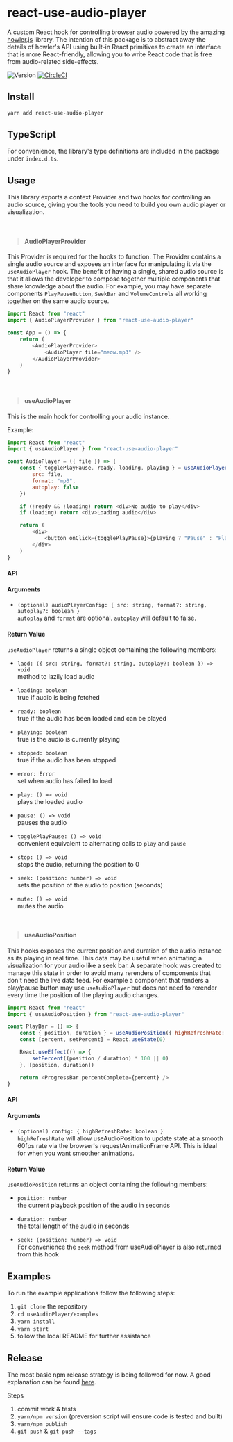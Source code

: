 # react-use-audio-player

A custom React hook for controlling browser audio powered by the amazing [howler.js](https://howlerjs.com/) library. The intention of this package is to abstract away the details of howler's API using built-in React primitives to create an interface that is more React-friendly, allowing you to write React code that is free from audio-related side-effects.

![Version](https://img.shields.io/npm/v/react-use-audio-player)
[![CircleCI](https://circleci.com/gh/E-Kuerschner/useAudioPlayer/tree/master.svg?style=shield)](https://app.circleci.com/github/E-Kuerschner/useAudioPlayer/pipelines?branch=master)

## Install

```bash
yarn add react-use-audio-player
```

## TypeScript

For convenience, the library's type definitions are included in the package under `index.d.ts`.

## Usage

This library exports a context Provider and two hooks for controlling an audio source, giving you the tools you need to build you own audio player or visualization.

<br/>

> #### AudioPlayerProvider

This Provider is required for the hooks to function.
The Provider contains a single audio source and exposes an interface for manipulating it via the `useAudioPlayer` hook.
The benefit of having a single, shared audio source is that it allows the developer to compose together multiple components that share knowledge about the audio.
For example, you may have separate components `PlayPauseButton`, `SeekBar` and `VolumeControls` all working together on the same audio source.

```javascript
import React from "react"
import { AudioPlayerProvider } from "react-use-audio-player"

const App = () => {
    return (
        <AudioPlayerProvider>
            <AudioPlayer file="meow.mp3" />
        </AudioPlayerProvider>
    )
}
```

<br/>

> #### useAudioPlayer

This is the main hook for controlling your audio instance.

Example:

```javascript
import React from "react"
import { useAudioPlayer } from "react-use-audio-player"

const AudioPlayer = ({ file }) => {
    const { togglePlayPause, ready, loading, playing } = useAudioPlayer({
        src: file,
        format: "mp3",
        autoplay: false
    })

    if (!ready && !loading) return <div>No audio to play</div>
    if (loading) return <div>Loading audio</div>

    return (
        <div>
            <button onClick={togglePlayPause}>{playing ? "Pause" : "Play"}</button>
        </div>
    )
}
```

#### API

#### Arguments

-   `(optional) audioPlayerConfig: { src: string, format?: string, autoplay?: boolean }`
    <br/>`autoplay` and `format` are optional. `autoplay` will default to false.

#### Return Value

`useAudioPlayer` returns a single object containing the following members:

-   `laod: ({ src: string, format?: string, autoplay?: boolean }) => void`
    <br/>method to lazily load audio

-   `loading: boolean`
    <br/>true if audio is being fetched

-   `ready: boolean`
    <br/>true if the audio has been loaded and can be played

-   `playing: boolean`
    <br/>true is the audio is currently playing

-   `stopped: boolean`
    <br/>true if the audio has been stopped

-   `error: Error`
    <br/>set when audio has failed to load

-   `play: () => void`
    <br/>plays the loaded audio

-   `pause: () => void`
    <br/>pauses the audio

-   `togglePlayPause: () => void`
    <br/>convenient equivalent to alternating calls to `play` and `pause`

-   `stop: () => void`
    <br/>stops the audio, returning the position to 0

-   `seek: (position: number) => void`
    <br/>sets the position of the audio to position (seconds)

-   `mute: () => void`
    <br/>mutes the audio

<br/>

> #### useAudioPosition

This hooks exposes the current position and duration of the audio instance as its playing in real time.
This data may be useful when animating a visualization for your audio like a seek bar.
A separate hook was created to manage this state in order to avoid many rerenders of components that don't need the live data feed.
For example a component that renders a play/pause button may use `useAudioPlayer` but does not need to rerender every time the position of the playing audio changes.

```javascript
import React from "react"
import { useAudioPosition } from "react-use-audio-player"

const PlayBar = () => {
    const { position, duration } = useAudioPosition({ highRefreshRate: true })
    const [percent, setPercent] = React.useState(0)

    React.useEffect(() => {
        setPercent((position / duration) * 100 || 0)
    }, [position, duration])

    return <ProgressBar percentComplete={percent} />
}
```

#### API

#### Arguments
-   `(optional) config: { highRefreshRate: boolean }`
    <br/>`highRefreshRate` will allow useAudioPosition to update state at a smooth 60fps rate
    via the browser's requestAnimationFrame API. This is ideal for when you want smoother animations.

#### Return Value

`useAudioPosition` returns an object containing the following members:

-   `position: number`
    <br/>the current playback position of the audio in seconds

-   `duration: number`
    <br/>the total length of the audio in seconds
    
-   `seek: (position: number) => void`
    <br/> For convenience the `seek` method from useAudioPlayer is also returned from this hook

## Examples

To run the example applications follow the following steps:

1. `git clone` the repository
2. `cd useAudioPlayer/examples`
3. `yarn install`
4. `yarn start`
5. follow the local README for further assistance

## Release

The most basic npm release strategy is being followed for now. A good explanation can be found [here](https://cloudfour.com/thinks/how-to-publish-an-updated-version-of-an-npm-package/).

Steps
1. commit work & tests
2. `yarn/npm version` (preversion script will ensure code is tested and built)
3. `yarn/npm publish`
4. `git push` & `git push --tags`